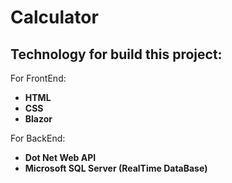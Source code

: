 # Calculator

## Technology for build this project:

For FrontEnd:
- **HTML**
- **CSS**
- **Blazor**

For BackEnd:

- **Dot Net Web API**
- **Microsoft SQL Server (RealTime DataBase)**
